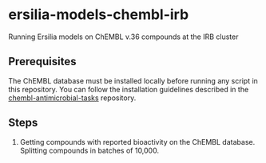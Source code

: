 # ersilia-models-chembl-irb
Running Ersilia models on ChEMBL v.36 compounds at the IRB cluster

## Prerequisites

The ChEMBL database must be installed locally before running any script in this repository. You can follow the installation guidelines described in the [chembl-antimicrobial-tasks](https://github.com/ersilia-os/chembl-antimicrobial-tasks/tree/main) repository.

## Steps

1. Getting compounds with reported bioactivity on the ChEMBL database. Splitting compounds in batches of 10,000. 
